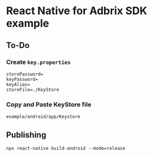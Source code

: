 # React Native for Adbrix SDK example

## To-Do

### Create `key.properties`

```properties
storePassword=
keyPassword=
keyAlias=
storeFile=./KeyStore
```

### Copy and Paste KeyStore file

```
example/android/app/Keystore
```

## Publishing

```
npx react-native build-android --mode=release
```